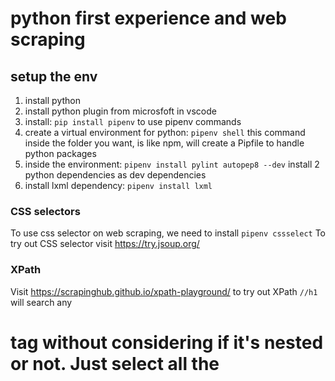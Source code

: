 # python first experience and web scraping

## setup the env
1. install python
2. install python plugin from microsfoft in vscode
3. install: `pip install pipenv` to use pipenv commands
4. create a virtual environment for python: `pipenv shell`
	this command inside the folder you want, is like npm, will create a Pipfile to handle python packages
5. inside the environment: `pipenv install pylint autopep8 --dev`
		install 2 python dependencies as dev dependencies
6. install lxml dependency: `pipenv install lxml`

### CSS selectors
To use css selector on web scraping, we need to install `pipenv cssselect`
To try out CSS selector visit https://try.jsoup.org/

### XPath
Visit https://scrapinghub.github.io/xpath-playground/ to try out XPath
`//h1` will search any <h1> tag without considering if it's nested or not. Just select all the <h1>

